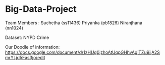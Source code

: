 # Big-Data-Project

Team Members :
Suchetha (ss11436)
Priyanka (pb1826)
Niranjhana (nn1024)

Dataset:
NYPD Crime

Our Doodle of information: https://docs.google.com/document/d/1zHUg0jzhoAtUqpGHhvAgiTZu9ijA2SmrYLjd5Fas3jo/edit
